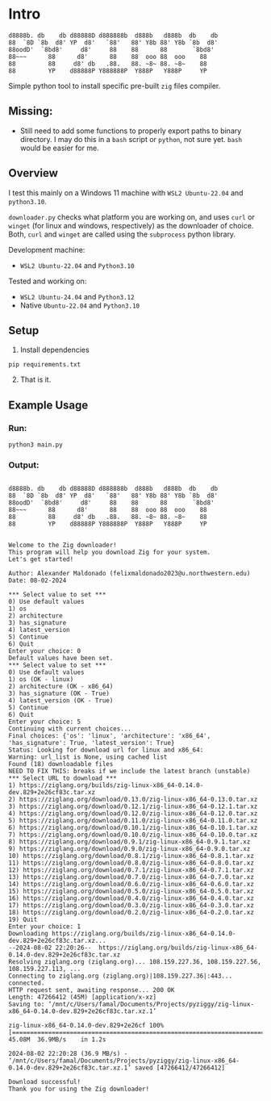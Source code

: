 
# Intro

```
d8888b. db    db d88888D d888888b  d888b   d888b  db    db
88  `8D `8b  d8' YP  d8'   `88'   88' Y8b 88' Y8b `8b  d8'
88oodD'  `8bd8'     d8'     88    88      88       `8bd8'
88~~~      88      d8'      88    88  ooo 88  ooo    88
88         88     d8' db   .88.   88. ~8~ 88. ~8~    88
88         YP    d88888P Y888888P  Y888P   Y888P     YP
```

Simple python tool to install specific pre-built `zig` files compiler. 

## Missing: 

- Still need to add some functions to properly export paths to binary directory. I may do this in a `bash` script or `python`, not sure yet. `bash` would be easier for me. 

## Overview

I test this mainly on a Windows 11 machine with `WSL2 Ubuntu-22.04` and `python3.10`. 

`downloader.py` checks what platform you are working on, and uses `curl` or `winget` (for linux and windows, respectively) as the downloader of choice. Both, `curl` and `winget` are called using the `subprocess` python library. 

Development machine: 
- `WSL2 Ubuntu-22.04` and `Python3.10`

Tested and working on: 
- `WSL2 Ubuntu-24.04` and `Python3.12`
- Native `Ubuntu-22.04` and `Python3.10`

## Setup

1. Install dependencies

```
pip requirements.txt
```

2. That is it.

## Example Usage

### Run:

```
python3 main.py
```

### Output:

```

d8888b. db    db d88888D d888888b  d888b   d888b  db    db
88  `8D `8b  d8' YP  d8'   `88'   88' Y8b 88' Y8b `8b  d8'
88oodD'  `8bd8'     d8'     88    88      88       `8bd8'
88~~~      88      d8'      88    88  ooo 88  ooo    88
88         88     d8' db   .88.   88. ~8~ 88. ~8~    88
88         YP    d88888P Y888888P  Y888P   Y888P     YP


Welcome to the Zig downloader!
This program will help you download Zig for your system.
Let's get started!

Author: Alexander Maldonado (felixmaldonado2023@u.northwestern.edu)
Date: 08-02-2024

*** Select value to set ***
0) Use default values
1) os
2) architecture
3) has_signature
4) latest_version
5) Continue
6) Quit
Enter your choice: 0
Default values have been set.
*** Select value to set ***
0) Use default values
1) os (OK - linux)
2) architecture (OK - x86_64)
3) has_signature (OK - True)
4) latest_version (OK - True)
5) Continue
6) Quit
Enter your choice: 5
Continuing with current choices...
Final choices: {'os': 'linux', 'architecture': 'x86_64', 'has_signature': True, 'latest_version': True}
Status: Looking for download url for linux and x86_64:
Warning: url_list is None, using cached list
Found (18) downloadable files
NEED TO FIX THIS: breaks if we include the latest branch (unstable)
*** Select URL to download ***
1) https://ziglang.org/builds/zig-linux-x86_64-0.14.0-dev.829+2e26cf83c.tar.xz
2) https://ziglang.org/download/0.13.0/zig-linux-x86_64-0.13.0.tar.xz
3) https://ziglang.org/download/0.12.1/zig-linux-x86_64-0.12.1.tar.xz
4) https://ziglang.org/download/0.12.0/zig-linux-x86_64-0.12.0.tar.xz
5) https://ziglang.org/download/0.11.0/zig-linux-x86_64-0.11.0.tar.xz
6) https://ziglang.org/download/0.10.1/zig-linux-x86_64-0.10.1.tar.xz
7) https://ziglang.org/download/0.10.0/zig-linux-x86_64-0.10.0.tar.xz
8) https://ziglang.org/download/0.9.1/zig-linux-x86_64-0.9.1.tar.xz
9) https://ziglang.org/download/0.9.0/zig-linux-x86_64-0.9.0.tar.xz
10) https://ziglang.org/download/0.8.1/zig-linux-x86_64-0.8.1.tar.xz
11) https://ziglang.org/download/0.8.0/zig-linux-x86_64-0.8.0.tar.xz
12) https://ziglang.org/download/0.7.1/zig-linux-x86_64-0.7.1.tar.xz
13) https://ziglang.org/download/0.7.0/zig-linux-x86_64-0.7.0.tar.xz
14) https://ziglang.org/download/0.6.0/zig-linux-x86_64-0.6.0.tar.xz
15) https://ziglang.org/download/0.5.0/zig-linux-x86_64-0.5.0.tar.xz
16) https://ziglang.org/download/0.4.0/zig-linux-x86_64-0.4.0.tar.xz
17) https://ziglang.org/download/0.3.0/zig-linux-x86_64-0.3.0.tar.xz
18) https://ziglang.org/download/0.2.0/zig-linux-x86_64-0.2.0.tar.xz
19) Quit
Enter your choice: 1
Downloading https://ziglang.org/builds/zig-linux-x86_64-0.14.0-dev.829+2e26cf83c.tar.xz...
--2024-08-02 22:20:26--  https://ziglang.org/builds/zig-linux-x86_64-0.14.0-dev.829+2e26cf83c.tar.xz
Resolving ziglang.org (ziglang.org)... 108.159.227.36, 108.159.227.56, 108.159.227.113, ...
Connecting to ziglang.org (ziglang.org)|108.159.227.36|:443... connected.
HTTP request sent, awaiting response... 200 OK
Length: 47266412 (45M) [application/x-xz]
Saving to: ‘/mnt/c/Users/famal/Documents/Projects/pyziggy/zig-linux-x86_64-0.14.0-dev.829+2e26cf83c.tar.xz.1’

zig-linux-x86_64-0.14.0-dev.829+2e26cf 100%[===========================================================================>]  45.08M  36.9MB/s    in 1.2s

2024-08-02 22:20:28 (36.9 MB/s) - ‘/mnt/c/Users/famal/Documents/Projects/pyziggy/zig-linux-x86_64-0.14.0-dev.829+2e26cf83c.tar.xz.1’ saved [47266412/47266412]

Download successful!
Thank you for using the Zig downloader!

```
